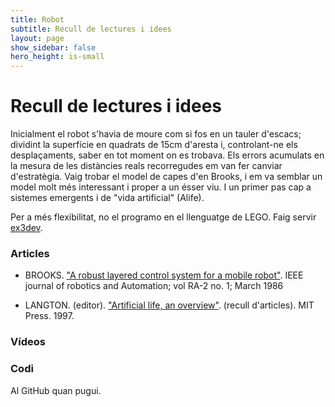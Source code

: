 ```yaml
---
title: Robot 
subtitle: Recull de lectures i idees
layout: page
show_sidebar: false
hero_height: is-small
---
```


# Recull de lectures i idees 

Inicialment el robot s'havia de moure com si fos en un tauler d'escacs; dividint la superfície en quadrats de 15cm d'aresta i, controlant-ne els desplaçaments, saber en tot moment on es trobava. Els errors acumulats en la mesura de les distàncies reals recorregudes em van fer canviar d'estratègia. Vaig trobar el model de capes d'en Brooks, i em va semblar un model molt més interessant i proper a un ésser viu. I un primer pas cap a sistemes emergents i de "vida artificial" (Alife).

Per a més flexibilitat, no el programo en el llenguatge de LEGO. Faig servir [ex3dev](https://www.ev3dev.org/docs/getting-started/).


### Articles

* BROOKS. ["A robust layered control system for a mobile robot"](https://dspace.mit.edu/handle/1721.1/6432). IEEE journal of robotics and Automation; vol RA-2 no. 1; March 1986

* LANGTON. (editor). ["Artificial life, an overview"](https://mitpress.mit.edu/books/artificial-life). (recull d'articles). MIT Press. 1997.


### Vídeos



### Codi
Al GitHub quan pugui.




